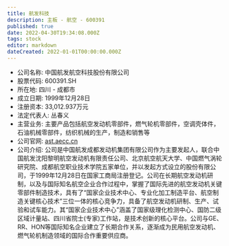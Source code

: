 ```yaml
---
title: 航发科技
description: 主板 - 航空 - 600391
published: true
date: 2022-04-30T19:34:08.000Z
tags: stock
editor: markdown
dateCreated: 2022-01-01T00:00:00.000Z
---
```


- 公司名称: 中国航发航空科技股份有限公司
- 股票代码: 600391.SH
- 所在地: 四川 - 成都市
- 成立日期: 1999年12月28日
- 注册资本: 33,012.937万元
- 法定代表人: 丛春义
- 主营业务: 主要产品包括航空发动机零部件，燃气轮机零部件，空调壳体件，石油机械零部件，纺织机械的生产，制造和销售等
- 公司官网: [ast.aecc.cn](ast.aecc.cn)
- 公司介绍: 公司是中国航发成都发动机集团有限公司作为主要发起人，联合中国航发沈阳黎明航空发动机有限责任公司、北京航空航天大学、中国燃气涡轮研究院、成都航空职业技术学院五家单位，并以发起方式设立的股份有限公司，于1999年12月28日在国家工商局注册登记。公司在长期航空发动机研制，以及与国际知名航空企业合作过程中，掌握了国际先进的航空发动机关键零部件制造技术，具有了“国家企业技术中心、专业化加工制造平台、航空制造关键核心技术”三位一体的核心竞争力，具备了航空发动机研制、生产、试验和试车能力。其“国家企业技术中心”涵盖了国家级理化检测中心、国防二级区域计量站、四川省院士(专家)工作站，是技术创新的核心平台。公司与GE、RR、HON等国际知名企业建立了长期合作关系，逐渐成为民用航空发动机、燃气轮机制造领域的国际合作重要供应商。


